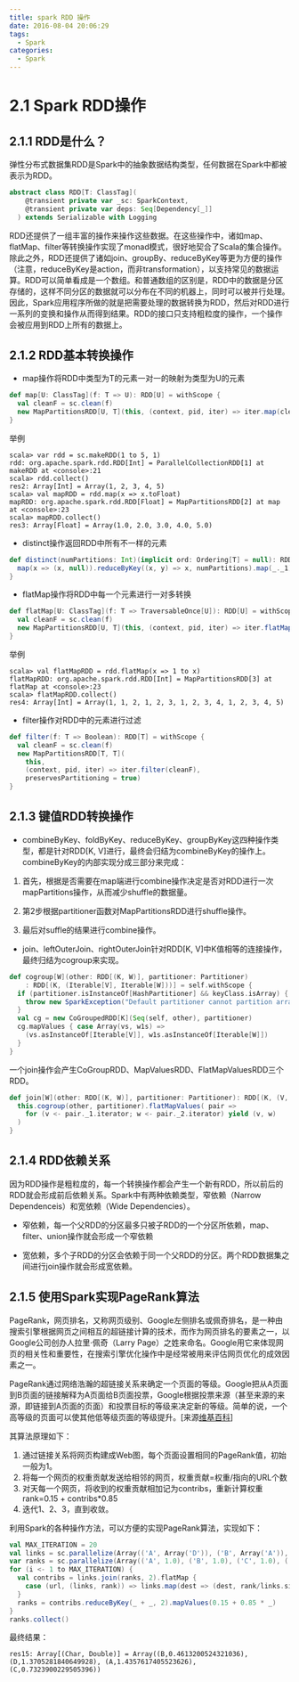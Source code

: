 ```yaml
---
title: spark RDD 操作
date: 2016-08-04 20:06:29
tags:
  - Spark
categories:
  - Spark
---
```


# 2.1 Spark RDD操作

## 2.1.1 RDD是什么？

弹性分布式数据集RDD是Spark中的抽象数据结构类型，任何数据在Spark中都被表示为RDD。

```scala
abstract class RDD[T: ClassTag](
    @transient private var _sc: SparkContext,
    @transient private var deps: Seq[Dependency[_]]
  ) extends Serializable with Logging 
```
RDD还提供了一组丰富的操作来操作这些数据。在这些操作中，诸如map、flatMap、filter等转换操作实现了monad模式，很好地契合了Scala的集合操作。除此之外，RDD还提供了诸如join、groupBy、reduceByKey等更为方便的操作（注意，reduceByKey是action，而非transformation），以支持常见的数据运算。RDD可以简单看成是一个数组。和普通数组的区别是，RDD中的数据是分区存储的，这样不同分区的数据就可以分布在不同的机器上，同时可以被并行处理。因此，Spark应用程序所做的就是把需要处理的数据转换为RDD，然后对RDD进行一系列的变换和操作从而得到结果。RDD的接口只支持粗粒度的操作，一个操作会被应用到RDD上所有的数据上。

## 2.1.2 RDD基本转换操作

- map操作将RDD中类型为T的元素一对一的映射为类型为U的元素

```scala
def map[U: ClassTag](f: T => U): RDD[U] = withScope {
  val cleanF = sc.clean(f)
  new MapPartitionsRDD[U, T](this, (context, pid, iter) => iter.map(cleanF))
}
```
举例

```shell
scala> var rdd = sc.makeRDD(1 to 5, 1)
rdd: org.apache.spark.rdd.RDD[Int] = ParallelCollectionRDD[1] at makeRDD at <console>:21
scala> rdd.collect()
res2: Array[Int] = Array(1, 2, 3, 4, 5)
scala> val mapRDD = rdd.map(x => x.toFloat)
mapRDD: org.apache.spark.rdd.RDD[Float] = MapPartitionsRDD[2] at map at <console>:23
scala> mapRDD.collect()
res3: Array[Float] = Array(1.0, 2.0, 3.0, 4.0, 5.0)
```

- distinct操作返回RDD中所有不一样的元素

```scala
def distinct(numPartitions: Int)(implicit ord: Ordering[T] = null): RDD[T] = withScope {
  map(x => (x, null)).reduceByKey((x, y) => x, numPartitions).map(_._1)
}
```

- flatMap操作将RDD中每一个元素进行一对多转换

```scala
def flatMap[U: ClassTag](f: T => TraversableOnce[U]): RDD[U] = withScope {
  val cleanF = sc.clean(f)
  new MapPartitionsRDD[U, T](this, (context, pid, iter) => iter.flatMap(cleanF))
}
```
  举例
```shell
scala> val flatMapRDD = rdd.flatMap(x => 1 to x)
flatMapRDD: org.apache.spark.rdd.RDD[Int] = MapPartitionsRDD[3] at flatMap at <console>:23
scala> flatMapRDD.collect()
res4: Array[Int] = Array(1, 1, 2, 1, 2, 3, 1, 2, 3, 4, 1, 2, 3, 4, 5)
```

- filter操作对RDD中的元素进行过滤

```scala
def filter(f: T => Boolean): RDD[T] = withScope {
  val cleanF = sc.clean(f)
  new MapPartitionsRDD[T, T](
    this,
    (context, pid, iter) => iter.filter(cleanF),
    preservesPartitioning = true)
}
```

## 2.1.3 键值RDD转换操作

- combineByKey、foldByKey、reduceByKey、groupByKey这四种操作类型，都是针对RDD[K, V]进行，最终会归结为combineByKey的操作上。
  combineByKey的内部实现分成三部分来完成：

1. 首先，根据是否需要在map端进行combine操作决定是否对RDD进行一次mapPartitions操作，从而减少shuffle的数据量。

2. 第2步根据partitioner函数对MapPartitionsRDD进行shuffle操作。

3. 最后对suffle的结果进行combine操作。


- join、leftOuterJoin、rightOuterJoin针对RDD[K, V]中K值相等的连接操作，最终归结为cogroup来实现。

```scala
def cogroup[W](other: RDD[(K, W)], partitioner: Partitioner)
    : RDD[(K, (Iterable[V], Iterable[W]))] = self.withScope {
  if (partitioner.isInstanceOf[HashPartitioner] && keyClass.isArray) {
    throw new SparkException("Default partitioner cannot partition array keys.")
  }
  val cg = new CoGroupedRDD[K](Seq(self, other), partitioner)
  cg.mapValues { case Array(vs, w1s) =>
    (vs.asInstanceOf[Iterable[V]], w1s.asInstanceOf[Iterable[W]])
  }
}
```

一个join操作会产生CoGroupRDD、MapValuesRDD、FlatMapValuesRDD三个RDD。

```scala
def join[W](other: RDD[(K, W)], partitioner: Partitioner): RDD[(K, (V, W))] = self.withScope {
  this.cogroup(other, partitioner).flatMapValues( pair =>
    for (v <- pair._1.iterator; w <- pair._2.iterator) yield (v, w)
  )
}
```

## 2.1.4 RDD依赖关系

因为RDD操作是粗粒度的，每一个转换操作都会产生一个新有RDD，所以前后的RDD就会形成前后依赖关系。Spark中有两种依赖类型，窄依赖（Narrow Dependenceis）和宽依赖（Wide Dependencies）。

- 窄依赖，每一个父RDD的分区最多只被子RDD的一个分区所依赖，map、filter、union操作就会形成一个窄依赖

- 宽依赖，多个子RDD的分区会依赖于同一个父RDD的分区。两个RDD数据集之间进行join操作就会形成宽依赖。


## 2.1.5 使用Spark实现PageRank算法

PageRank，网页排名，又称网页级别、Google左侧排名或佩奇排名，是一种由搜索引擎根据网页之间相互的超链接计算的技术，而作为网页排名的要素之一，以Google公司创办人拉里·佩奇（Larry Page）之姓来命名。Google用它来体现网页的相关性和重要性，在搜索引擎优化操作中是经常被用来评估网页优化的成效因素之一。

PageRank通过网络浩瀚的超链接关系来确定一个页面的等级。Google把从A页面到B页面的链接解释为A页面给B页面投票，Google根据投票来源（甚至来源的来源，即链接到A页面的页面）和投票目标的等级来决定新的等级。简单的说，一个高等级的页面可以使其他低等级页面的等级提升。[来源[维基百科](https://zh.wikipedia.org/wiki/PageRank)]

其算法原理如下：

1. 通过链接关系将网页构建成Web图，每个页面设置相同的PageRank值，初始一般为1。
2. 将每一个网页的权重贡献发送给相邻的网页，权重贡献=权重/指向的URL个数
3. 对天每一个网页，将收到的权重贡献相加记为contribs，重新计算权重rank=0.15 + contribs*0.85
4. 迭代1、2、3，直到收敛。

利用Spark的各种操作方法，可以方便的实现PageRank算法，实现如下：

```scala
val MAX_ITERATION = 20
val links = sc.parallelize(Array(('A', Array('D')), ('B', Array('A')), ('C', Array('A', 'B')), ('D', Array('A', 'C'))), 2).map(x => (x._1,x._2)).cache()
var ranks = sc.parallelize(Array(('A', 1.0), ('B', 1.0), ('C', 1.0), ('D', 1.0)), 2)
for (i <- 1 to MAX_ITERATION) {
  val contribs = links.join(ranks, 2).flatMap {
    case (url, (links, rank)) => links.map(dest => (dest, rank/links.size))
  }
  ranks = contribs.reduceByKey(_ + _, 2).mapValues(0.15 + 0.85 * _)
}
ranks.collect()
```

最终结果：

```shell
res15: Array[(Char, Double)] = Array((B,0.4613200524321036), (D,1.3705281840649928), (A,1.4357617405523626), (C,0.7323900229505396))
```

